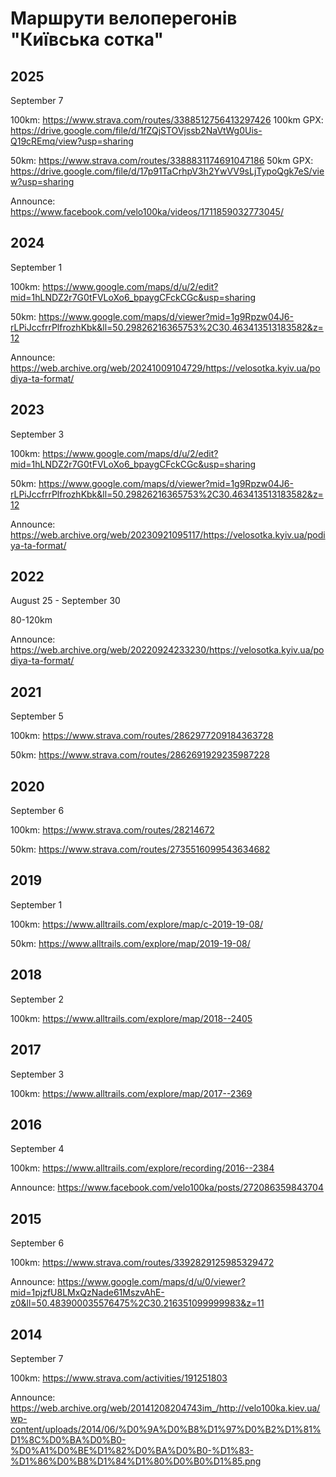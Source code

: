 # Маршрути велоперегонів "Київська сотка"

## 2025

September 7

100km: https://www.strava.com/routes/3388512756413297426
100km GPX: https://drive.google.com/file/d/1fZQjSTOVjssb2NaVtWg0Uis-Q19cREmq/view?usp=sharing

50km: https://www.strava.com/routes/3388831174691047186
50km GPX: https://drive.google.com/file/d/17p91TaCrhpV3h2YwVV9sLjTypoQgk7eS/view?usp=sharing

Announce: https://www.facebook.com/velo100ka/videos/1711859032773045/

## 2024

September 1

100km: https://www.google.com/maps/d/u/2/edit?mid=1hLNDZ2r7G0tFVLoXo6_bpaygCFckCGc&usp=sharing

50km: https://www.google.com/maps/d/viewer?mid=1g9Rpzw04J6-rLPiJccfrrPlfrozhKbk&ll=50.29826216365753%2C30.463413513183582&z=12

Announce: https://web.archive.org/web/20241009104729/https://velosotka.kyiv.ua/podiya-ta-format/

## 2023

September 3

100km: https://www.google.com/maps/d/u/2/edit?mid=1hLNDZ2r7G0tFVLoXo6_bpaygCFckCGc&usp=sharing

50km: https://www.google.com/maps/d/viewer?mid=1g9Rpzw04J6-rLPiJccfrrPlfrozhKbk&ll=50.29826216365753%2C30.463413513183582&z=12

Announce: https://web.archive.org/web/20230921095117/https://velosotka.kyiv.ua/podiya-ta-format/

## 2022

August 25 - September 30

80-120km

Announce: https://web.archive.org/web/20220924233230/https://velosotka.kyiv.ua/podiya-ta-format/

## 2021

September 5

100km: https://www.strava.com/routes/2862977209184363728

50km: https://www.strava.com/routes/2862691929235987228

## 2020

September 6

100km: https://www.strava.com/routes/28214672

50km: https://www.strava.com/routes/2735516099543634682

## 2019

September 1

100km: https://www.alltrails.com/explore/map/c-2019-19-08/

50km: https://www.alltrails.com/explore/map/2019-19-08/

## 2018

September 2

100km: https://www.alltrails.com/explore/map/2018--2405

## 2017

September 3

100km: https://www.alltrails.com/explore/map/2017--2369

## 2016

September 4

100km: https://www.alltrails.com/explore/recording/2016--2384

Announce: https://www.facebook.com/velo100ka/posts/272086359843704

## 2015

September 6

100km: https://www.strava.com/routes/3392829125985329472

Announce: https://www.google.com/maps/d/u/0/viewer?mid=1pjzfU8LMxQzNade61MszvAhE-z0&ll=50.483900035576475%2C30.216351099999983&z=11

## 2014

September 7

100km: https://www.strava.com/activities/191251803

Announce: https://web.archive.org/web/20141208204743im_/http://velo100ka.kiev.ua/wp-content/uploads/2014/06/%D0%9A%D0%B8%D1%97%D0%B2%D1%81%D1%8C%D0%BA%D0%B0-%D0%A1%D0%BE%D1%82%D0%BA%D0%B0-%D1%83-%D1%86%D0%B8%D1%84%D1%80%D0%B0%D1%85.png
